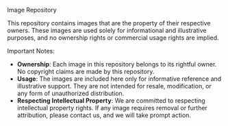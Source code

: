 Image Repository

This repository contains images that are the property of their respective owners. These images are used solely for informational and illustrative purposes, and no ownership rights or commercial usage rights are implied.

Important Notes:
- **Ownership**: Each image in this repository belongs to its rightful owner. No copyright claims are made by this repository.
- **Usage**: The images are included here only for informative reference and illustrative support. They are not intended for resale, modification, or any form of unauthorized distribution.
- **Respecting Intellectual Property**: We are committed to respecting intellectual property rights. If any image requires removal or further attribution, please contact us, and we will take prompt action.
